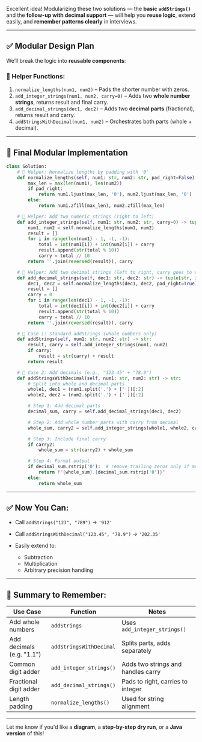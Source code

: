 Excellent idea! Modularizing these two solutions — the **basic `addStrings()`** and the **follow-up with decimal support** — will help you **reuse logic**, extend easily, and **remember patterns clearly** in interviews.

---

## ✅ Modular Design Plan

We’ll break the logic into **reusable components**:

### 🔧 Helper Functions:

1. `normalize_lengths(num1, num2)` – Pads the shorter number with zeros.
2. `add_integer_strings(num1, num2, carry=0)` – Adds two **whole number strings**, returns result and final carry.
3. `add_decimal_strings(dec1, dec2)` – Adds two **decimal parts** (fractional), returns result and carry.
4. `addStringsWithDecimal(num1, num2)` – Orchestrates both parts (whole + decimal).

---

## 🧩 Final Modular Implementation

```python
class Solution:
    # 🔹 Helper: Normalize lengths by padding with '0'
    def normalize_lengths(self, num1: str, num2: str, pad_right=False) -> tuple[str, str]:
        max_len = max(len(num1), len(num2))
        if pad_right:
            return num1.ljust(max_len, '0'), num2.ljust(max_len, '0')
        else:
            return num1.zfill(max_len), num2.zfill(max_len)

    # 🔹 Helper: Add two numeric strings (right to left)
    def add_integer_strings(self, num1: str, num2: str, carry=0) -> tuple[str, int]:
        num1, num2 = self.normalize_lengths(num1, num2)
        result = []
        for i in range(len(num1) - 1, -1, -1):
            total = int(num1[i]) + int(num2[i]) + carry
            result.append(str(total % 10))
            carry = total // 10
        return ''.join(reversed(result)), carry

    # 🔹 Helper: Add two decimal strings (left to right, carry goes to whole part)
    def add_decimal_strings(self, dec1: str, dec2: str) -> tuple[str, int]:
        dec1, dec2 = self.normalize_lengths(dec1, dec2, pad_right=True)
        result = []
        carry = 0
        for i in range(len(dec1) - 1, -1, -1):
            total = int(dec1[i]) + int(dec2[i]) + carry
            result.append(str(total % 10))
            carry = total // 10
        return ''.join(reversed(result)), carry

    # 🔹 Case 1: Standard addStrings (whole numbers only)
    def addStrings(self, num1: str, num2: str) -> str:
        result, carry = self.add_integer_strings(num1, num2)
        if carry:
            result = str(carry) + result
        return result

    # 🔹 Case 2: Add decimals (e.g., "123.45" + "78.9")
    def addStringsWithDecimal(self, num1: str, num2: str) -> str:
        # Split into whole and decimal parts
        whole1, dec1 = (num1.split('.') + [''])[:2]
        whole2, dec2 = (num2.split('.') + [''])[:2]

        # Step 1: Add decimal parts
        decimal_sum, carry = self.add_decimal_strings(dec1, dec2)

        # Step 2: Add whole number parts with carry from decimal
        whole_sum, carry2 = self.add_integer_strings(whole1, whole2, carry)

        # Step 3: Include final carry
        if carry2:
            whole_sum = str(carry2) + whole_sum

        # Step 4: Format output
        if decimal_sum.rstrip('0'):  # remove trailing zeros only if meaningful
            return f"{whole_sum}.{decimal_sum.rstrip('0')}"
        else:
            return whole_sum
```

---

## ✅ Now You Can:

* Call `addStrings("123", "789")` → `'912'`
* Call `addStringsWithDecimal("123.45", "78.9")` → `'202.35'`
* Easily extend to:

  * Subtraction
  * Multiplication
  * Arbitrary precision handling

---

## 🔁 Summary to Remember:

| Use Case                  | Function                | Notes                              |
| ------------------------- | ----------------------- | ---------------------------------- |
| Add whole numbers         | `addStrings`            | Uses `add_integer_strings()`       |
| Add decimals (e.g. "1.1") | `addStringsWithDecimal` | Splits parts, adds separately      |
| Common digit adder        | `add_integer_strings()` | Adds two strings and handles carry |
| Fractional digit adder    | `add_decimal_strings()` | Pads to right, carries to integer  |
| Length padding            | `normalize_lengths()`   | Used for string alignment          |

---

Let me know if you'd like a **diagram**, a **step-by-step dry run**, or a **Java version** of this!
